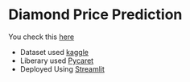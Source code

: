 # Diamond Price Prediction

You check this [here](https://share.streamlit.io/harsh204016/diamond-price-prediction/main/app.py) 


* Dataset used [kaggle](https://www.kaggle.com/shivam2503/diamonds)
* Liberary used [Pycaret](https://towardsdatascience.com/build-with-pycaret-deploy-with-fastapi-333c710dc786) 
* Deployed Using [Streamlit](https://share.streamlit.io/)

